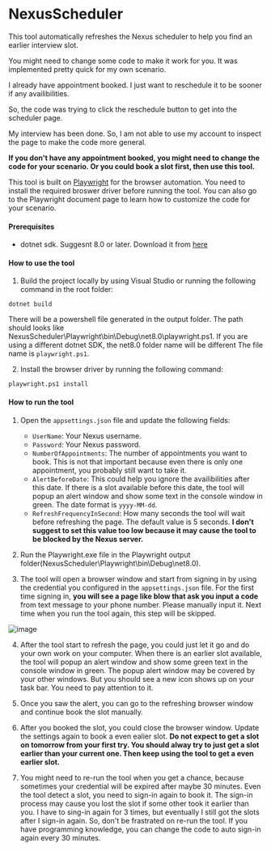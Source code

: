 # NexusScheduler
This tool automatically refreshes the Nexus scheduler to help you find an earlier interview slot.

You might need to change some code to make it work for you. It was implemented pretty quick for my own scenario.

I already have appointment booked. I just want to reschedule it to be sooner if any availibilities. 

So, the code was trying to click the reschedule button to get into the scheduler page.

My interview has been done. So, I am not able to use my account to inspect the page to make the code more general.

 **If you don't have any appointment booked, you might need to change the code for your scenario. Or you could book a slot first, then use this tool.**

This tool is built on [Playwright](https://playwright.dev/dotnet/docs/intro]) for the browser automation. You need to install the required broswer driver before running the tool. You can also go to the Playwright document page to learn how to customize the code for your scenario.

#### Prerequisites
- dotnet sdk. Suggesnt 8.0 or later. Download it from [here](https://dotnet.microsoft.com/en-us/download)

#### How to use the tool
1. Build the project locally by using Visual Studio or running the following command in the root folder:
```
dotnet build
```
There will be a powershell file generated in the output folder. The path should looks like NexusScheduler\Playwright\bin\Debug\net8.0\playwright.ps1. If you are using a different dotnet SDK, the net8.0 folder name will be different The file name is `playwright.ps1`.

2. Install the browser driver by running the following command:
```
playwright.ps1 install
```

#### How to run the tool
1. Open the `appsettings.json` file and update the following fields:
   - `UserName`: Your Nexus username.
   - `Password`: Your Nexus password.
   - `NumberOfAppointments`: The number of appointments you want to book. This is not that important because even there is only one appointment, you probably still want to take it.
   - `AlertBeforeDate`: This could help you ignore the availibilities after this date. If there is a slot available before this date, the tool will popup an alert window and show some text in the console window in green. The date format is `yyyy-MM-dd`.
   - `RefreshFrequencyInSecond`: How many seconds the tool will wait before refreshing the page. The default value is 5 seconds. **I don't suggest to set this value too low because it may cause the tool to be blocked by the Nexus server.**

2. Run the Playwright.exe file in the Playwright output folder(NexusScheduler\Playwright\bin\Debug\net8.0\).
3. The tool will open a browser window and start from signing in by using the credential you configured in the `appsettings.json` file. For the first time signing in, **you will see a page like blow that ask you input a code** from text message to your phone number. Please manually input it. Next time when you run the tool again, this step will be skipped.

![image](https://github.com/yan0lovesha/NexusScheduler/assets/28606510/7b213c11-af54-43cb-a981-bf41a75ef719)

4. After the tool start to refresh the page, you could just let it go and do your own work on your computer. When there is an earlier slot available, the tool will popup an alert window and show some green text in the console window in green.
The popup alert window may be covered by your other windows. But you should see a new icon shows up on your task bar. You need to pay attention to it.

5. Once you saw the alert, you can go to the refreshing browser window and continue book the slot manually.

6. After you booked the slot, you could close the browser window. Update the settings again to book a even ealier slot.
**Do not expect to get a slot on tomorrow from your first try. You should alway try to just get a slot earlier than your current one. Then keep using the tool to get a even earlier slot.**

7. You might need to re-run the tool when you get a chance, because sometimes your credential will be expired after maybe 30 minutes. Even the tool detect a slot, you need to sign-in again to book it. The sign-in process may cause you lost the slot if some other took it earlier than you. I have to sing-in again for 3 times, but eventually I still got the slots after I sign-in again. So, don't be frastrated on re-run the tool. If you have programming knowledge, you can change the code to auto sign-in again every 30 minutes.


